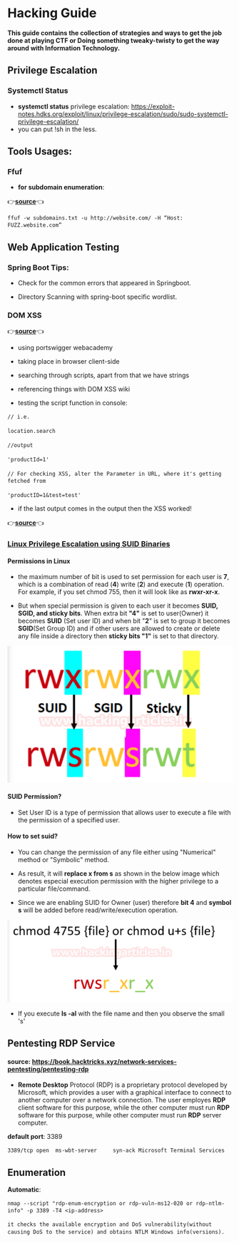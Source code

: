 # Hacking Guide

**This guide contains the collection of strategies and ways to get the job done at playing CTF or Doing something tweaky-twisty to get the way around with Information Technology.**

## Privilege Escalation

### Systemctl Status

- **systemctl status** privilege escalation: https://exploit-notes.hdks.org/exploit/linux/privilege-escalation/sudo/sudo-systemctl-privilege-escalation/
- you can put !sh in the less.

## Tools Usages:

### Ffuf

- **for subdomain enumeration**:

👉[**source**](https://medium.com/quiknapp/fuzz-faster-with-ffuf-c18c031fc480)👈
```
ffuf -w subdomains.txt -u http://website.com/ -H “Host: FUZZ.website.com”
```

## Web Application Testing

### Spring Boot Tips:

- Check for the common errors that appeared in Springboot.

- Directory Scanning with spring-boot specific wordlist.

### DOM XSS

👉[**source**](https://www.youtube.com/watch?v=ojiOCfg-FXU)👈

- using portswigger webacademy

- taking place in browser client-side

- searching through scripts, apart from that we have strings

- referencing things with DOM XSS wiki

- testing the script function in console:

```
// i.e.

location.search

//output

'productId=1'

// For checking XSS, alter the Parameter in URL, where it's getting fetched from

'productID=1&test=test'
```

- if the last output comes in the output then the XSS worked!

👉[**source**](https://www.youtube.com/watch?v=_3Wgx1FabIo)👈

### [Linux Privilege Escalation using SUID Binaries](https://www.hackingarticles.in/linux-privilege-escalation-using-suid-binaries/)

#### Permissions in Linux

- the maximum number of bit is used to set permission for each user is **7**, which is a combination of read (**4**) write (**2**) and execute (**1**) operation. For example, if you set chmod 755, then it will look like as **rwxr-xr-x**.

- But when special permission is given to each user it becomes **SUID, SGID, and sticky bits**. When extra bit **"4"** is set to user(Owner) it becomes **SUID** (Set user ID) and when bit "**2**" is set to group it becomes **SGID**(Set Group ID) and if other users are allowed to create or delete any file inside a directory then **sticky bits "1"** is set to that directory.

![img01](imgs/hg_img01.png)

#### SUID Permission?

- Set User ID is a type of permission that allows user to execute a file with the permission of a specified user.

#### How to set suid?

- You can change the permission of any file either using "Numerical" method or "Symbolic" method.

- As result, it will **replace x from s** as shown in the below image which denotes especial execution permission with the higher privilege to a particular file/command.

- Since we are enabling SUID for Owner (user) therefore **bit 4** and **symbol s** will be added before read/write/execution operation.

![img02](imgs/hg_img02.png)

- If you execute **ls -al** with the file name and then you observe the small 's' 

## Pentesting RDP Service

#### source: https://book.hacktricks.xyz/network-services-pentesting/pentesting-rdp

- **Remote Desktop** Protocol (RDP) is a proprietary protocol developed by Microsoft, which provides a user with a graphical interface to connect to another computer over a network connection. The user employes **RDP** client software for this purpose, while the other computer must run **RDP** software for this purpose, while other computer must run **RDP** server computer.

**default port**: 3389

```
3389/tcp open  ms-wbt-server     syn-ack Microsoft Terminal Services
```

## Enumeration

**Automatic**:

```
nmap --script "rdp-enum-encryption or rdp-vuln-ms12-020 or rdp-ntlm-info" -p 3389 -T4 <ip-address>
```

`it checks the available encryption and DoS vulnerability(without causing DoS to the service) and obtains NTLM Windows info(versions).`




